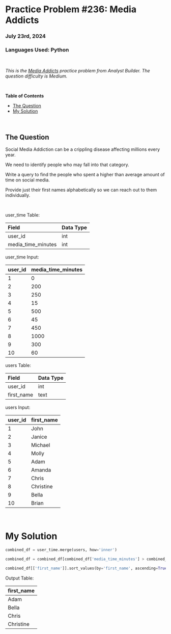 # **Practice Problem #236: Media Addicts**
### July 23rd, 2024
### Languages Used: Python

<br>

*This is the [Media Addicts](https://www.analystbuilder.com/questions/media-addicts-deISZ) practice problem from Analyst Builder. The question difficulty is Medium.*

<br>

**Table of Contents**

-   [The Question](#the-question)
-   [My Solution](#my-solution)
  
<br>

## The Question

Social Media Addiction can be a crippling disease affecting millions every year.

We need to identify people who may fall into that category.

Write a query to find the people who spent a higher than average amount of time on social media.

Provide just their first names alphabetically so we can reach out to them individually.

<br>

user_time Table:

| Field              | Data Type |
| :----------------- | :-------- |
| user_id            | int       |
| media_time_minutes | int       |

user_time Input:

| user_id | media_time_minutes |
| :------ | :----------------- |
| 1       | 0                  |
| 2       | 200                |
| 3       | 250                |
| 4       | 15                 |
| 5       | 500                |
| 6       | 45                 |
| 7       | 450                |
| 8       | 1000               |
| 9       | 300                |
| 10      | 60                 |

users Table:

| Field      | Data Type |
| :--------- | :-------- |
| user_id    | int       |
| first_name | text      |

users Input:

| user_id | first_name |
| :------ | :--------- |
| 1       | John       |
| 2       | Janice     |
| 3       | Michael    |
| 4       | Molly      |
| 5       | Adam       |
| 6       | Amanda     |
| 7       | Chris      |
| 8       | Christine  |
| 9       | Bella      |
| 10      | Brian      |

<br>

# My Solution

``` Python
combined_df = user_time.merge(users, how='inner')

combined_df = combined_df[combined_df['media_time_minutes'] > combined_df['media_time_minutes'].mean()]

combined_df[['first_name']].sort_values(by='first_name', ascending=True)
```

Output Table:

| first_name |
| :--------- |
| Adam       |
| Bella      |
| Chris      |
| Christine  |
